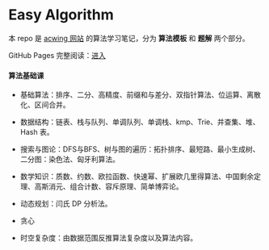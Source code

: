 # Easy Algorithm

本 repo 是 [acwing 网站](https://www.acwing.com/about/) 的算法学习笔记，分为 **算法模板** 和 **题解** 两个部分。

GitHub Pages 完整阅读：[进入](http://blog.huqihh.com/easyalgorithm)

#### 算法基础课

- 基础算法：排序、二分、高精度、前缀和与差分、双指针算法、位运算、离散化、区间合并。
- 数据结构：链表、栈与队列、单调队列、单调栈、kmp、Trie、并查集、堆、Hash 表。

- 搜索与图论：DFS与BFS、树与图的遍历：拓扑排序、最短路、最小生成树、二分图：染色法、匈牙利算法。
- 数学知识：质数、约数、欧拉函数、快速幂、扩展欧几里得算法、中国剩余定理、高斯消元、组合计数、容斥原理、简单博弈论。
- 动态规划：闫氏 DP 分析法。
- 贪心
- 时空复杂度：由数据范围反推算法复杂度以及算法内容。